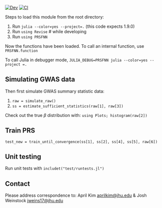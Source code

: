[![Dev](https://img.shields.io/badge/docs-dev-blue.svg)](https://weinstockj.github.io/PRS/dev)
[![CI](https://github.com/weinstockj/PRS/actions/workflows/ci.yml/badge.svg?branch=master)](https://github.com/weinstockj/PRS/actions/workflows/ci.yml)

Steps to load this module from the root directory:

1. Run `julia --color=yes --project=.` (this code expects 1.9.0)
3. Run `using Revise` # while developing
4. Run `using PRSFNN`

Now the functions have been loaded. 
To call an internal function, use `PRSFNN.function` 

To call Julia in debugger mode, `JULIA_DEBUG=PRSFNN julia --color=yes --project =.`

## Simulating GWAS data

Then first simulate GWAS summary statistic data:

1. `raw = simulate_raw()`
2. `ss = estimate_sufficient_statistics(raw[1], raw[3])`

Check out the true $\beta$ distribution with:
`using Plots; histogram(raw[2])` 

## Train PRS

`test_new = train_until_convergence(ss[1], ss[2], ss[4], ss[5], raw[6])`

## Unit testing

Run unit tests with `includet("test/runtests.jl")`

## Contact

Please address correspondence to:
April Kim <aprilkim@jhu.edu> & Josh Weinstock <jweins17@jhu.edu> 

